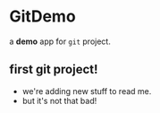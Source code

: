 # GitDemo
a **demo** app for `git` project.
## first git project!
* we're adding new stuff to read me.
* but it's not that bad!
